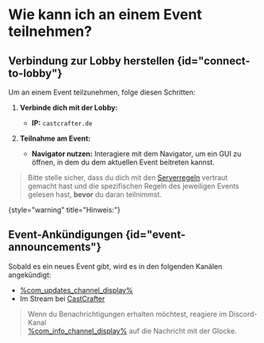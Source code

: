 # Wie kann ich an einem Event teilnehmen?

## Verbindung zur Lobby herstellen {id="connect-to-lobby"}

Um an einem Event teilzunehmen, folge diesen Schritten:

1. **Verbinde dich mit der Lobby:**
    - **IP:** `castcrafter.de`

2. **Teilnahme am Event:**
    - **Navigator nutzen:** Interagiere mit dem Navigator, um ein GUI zu öffnen, in dem du dem aktuellen Event beitreten
      kannst.

> Bitte stelle sicher, dass du dich mit den [Serverregeln](rules.md "Zu den Serverregeln") vertraut gemacht hast und die
> spezifischen Regeln des jeweiligen Events gelesen hast, **bevor** du daran teilnimmst.
>
{style="warning" title="Hinweis:"}

## Event-Ankündigungen {id="event-announcements"}

Sobald es ein neues Event gibt, wird es in den folgenden Kanälen angekündigt:

- [%com_updates_channel_display%](%com_updates_channel%)
- Im Stream bei [CastCrafter](%twitch_cast%)

> Wenn du Benachrichtigungen erhalten möchtest, reagiere im Discord-Kanal \
> [%com_info_channel_display%](%com_info_channel%) auf die Nachricht mit der Glocke.